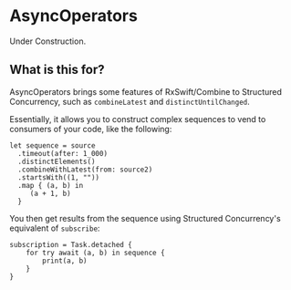 # AsyncOperators

Under Construction. 

## What is this for? 

AsyncOperators brings some features of RxSwift/Combine to Structured Concurrency, 
such as `combineLatest` and `distinctUntilChanged`. 

Essentially, it allows you to construct complex sequences to vend to consumers of 
your code, like the following: 
```
let sequence = source
  .timeout(after: 1_000)
  .distinctElements()
  .combineWithLatest(from: source2)
  .startsWith((1, ""))
  .map { (a, b) in
     (a + 1, b)
  }
```
You then get results from the sequence using Structured Concurrency's equivalent of 
`subscribe`:
```
subscription = Task.detached {
    for try await (a, b) in sequence {
        print(a, b)
    }
}
```
